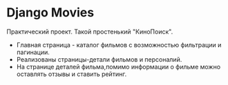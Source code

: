 # Django Movies
Практический проект. Такой простенький "КиноПоиск".
* Главная страница - каталог фильмов с возможностью фильтрации и пагинации.
* Реализованы страницы-детали фильмов и персоналий. 
* На странице деталей фильма,помимо информации о фильме можно оставлять отзывы и ставить рейтинг.
